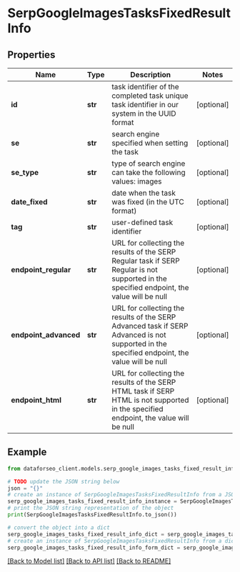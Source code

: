 # SerpGoogleImagesTasksFixedResultInfo


## Properties

Name | Type | Description | Notes
------------ | ------------- | ------------- | -------------
**id** | **str** | task identifier of the completed task unique task identifier in our system in the UUID format | [optional] 
**se** | **str** | search engine specified when setting the task | [optional] 
**se_type** | **str** | type of search engine can take the following values: images | [optional] 
**date_fixed** | **str** | date when the task was fixed (in the UTC format) | [optional] 
**tag** | **str** | user-defined task identifier | [optional] 
**endpoint_regular** | **str** | URL for collecting the results of the SERP Regular task if SERP Regular is not supported in the specified endpoint, the value will be null | [optional] 
**endpoint_advanced** | **str** | URL for collecting the results of the SERP Advanced task if SERP Advanced is not supported in the specified endpoint, the value will be null | [optional] 
**endpoint_html** | **str** | URL for collecting the results of the SERP HTML task if SERP HTML is not supported in the specified endpoint, the value will be null | [optional] 

## Example

```python
from dataforseo_client.models.serp_google_images_tasks_fixed_result_info import SerpGoogleImagesTasksFixedResultInfo

# TODO update the JSON string below
json = "{}"
# create an instance of SerpGoogleImagesTasksFixedResultInfo from a JSON string
serp_google_images_tasks_fixed_result_info_instance = SerpGoogleImagesTasksFixedResultInfo.from_json(json)
# print the JSON string representation of the object
print(SerpGoogleImagesTasksFixedResultInfo.to_json())

# convert the object into a dict
serp_google_images_tasks_fixed_result_info_dict = serp_google_images_tasks_fixed_result_info_instance.to_dict()
# create an instance of SerpGoogleImagesTasksFixedResultInfo from a dict
serp_google_images_tasks_fixed_result_info_form_dict = serp_google_images_tasks_fixed_result_info.from_dict(serp_google_images_tasks_fixed_result_info_dict)
```
[[Back to Model list]](../README.md#documentation-for-models) [[Back to API list]](../README.md#documentation-for-api-endpoints) [[Back to README]](../README.md)


